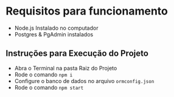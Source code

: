 
# Requisitos para funcionamento

* Node.js Instalado no computador
* Postgres & PgAdmin instalados


## Instruções para Execução do Projeto

* Abra o Terminal na pasta Raiz do Projeto
* Rode o comando `npm i`
* Configure o banco de dados no arquivo `ormconfig.json`
* Rode o comando `npm start`
